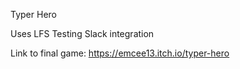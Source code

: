 Typer Hero


Uses LFS
Testing Slack integration

Link to final game:
https://emcee13.itch.io/typer-hero
